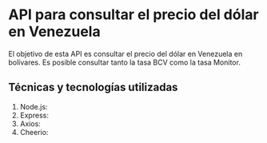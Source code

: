 # API para consultar el precio del dólar en Venezuela

El objetivo de esta API es consultar el precio del dólar en Venezuela en bolívares. Es posible consultar tanto la tasa BCV como la tasa Monitor.

## Técnicas y tecnologías utilizadas

 1. Node.js:
 2. Express:
 3. Axios:
 4. Cheerio: